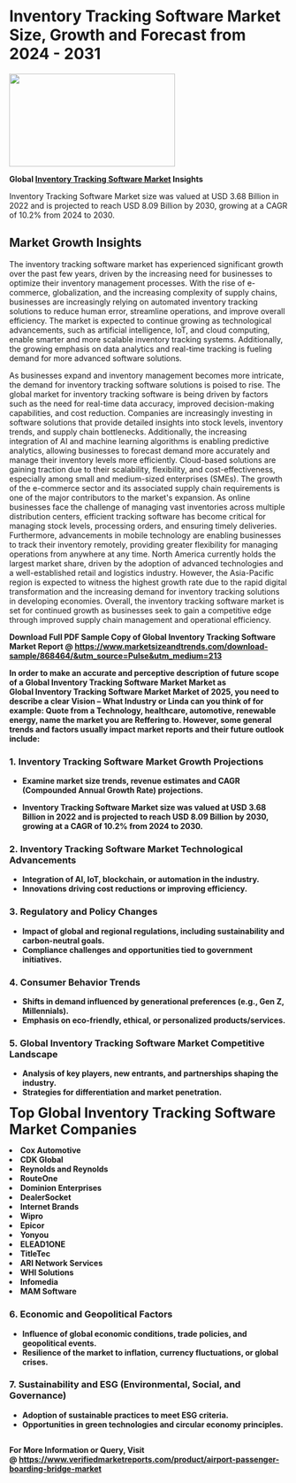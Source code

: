 <H1>Inventory Tracking Software Market Size, Growth and Forecast from 2024 - 2031</H1><img class="aligncenter size-medium wp-image-584254" src="https://thirdeyenews.in/wp-content/uploads/2024/09/Global-Market-Research-300x168.jpeg" alt="" width="300" height="168" /><p><strong>Global&nbsp;<a href="https://www.marketsizeandtrends.com/download-sample/868464/&amp;utm_source=Pulse&amp;utm_medium=213">Inventory Tracking Software Market</a> Insights</strong></p><p>Inventory Tracking Software Market size was valued at USD 3.68 Billion in 2022 and is projected to reach USD 8.09 Billion by 2030, growing at a CAGR of 10.2% from 2024 to 2030.</p><p><h2>Market Growth Insights</h2> <p>The inventory tracking software market has experienced significant growth over the past few years, driven by the increasing need for businesses to optimize their inventory management processes. With the rise of e-commerce, globalization, and the increasing complexity of supply chains, businesses are increasingly relying on automated inventory tracking solutions to reduce human error, streamline operations, and improve overall efficiency. The market is expected to continue growing as technological advancements, such as artificial intelligence, IoT, and cloud computing, enable smarter and more scalable inventory tracking systems. Additionally, the growing emphasis on data analytics and real-time tracking is fueling demand for more advanced software solutions.</p> <p><strong></strong></p> <p>As businesses expand and inventory management becomes more intricate, the demand for inventory tracking software solutions is poised to rise. The global market for inventory tracking software is being driven by factors such as the need for real-time data accuracy, improved decision-making capabilities, and cost reduction. Companies are increasingly investing in software solutions that provide detailed insights into stock levels, inventory trends, and supply chain bottlenecks. Additionally, the increasing integration of AI and machine learning algorithms is enabling predictive analytics, allowing businesses to forecast demand more accurately and manage their inventory levels more efficiently. Cloud-based solutions are gaining traction due to their scalability, flexibility, and cost-effectiveness, especially among small and medium-sized enterprises (SMEs). The growth of the e-commerce sector and its associated supply chain requirements is one of the major contributors to the market's expansion. As online businesses face the challenge of managing vast inventories across multiple distribution centers, efficient tracking software has become critical for managing stock levels, processing orders, and ensuring timely deliveries. Furthermore, advancements in mobile technology are enabling businesses to track their inventory remotely, providing greater flexibility for managing operations from anywhere at any time. North America currently holds the largest market share, driven by the adoption of advanced technologies and a well-established retail and logistics industry. However, the Asia-Pacific region is expected to witness the highest growth rate due to the rapid digital transformation and the increasing demand for inventory tracking solutions in developing economies. Overall, the inventory tracking software market is set for continued growth as businesses seek to gain a competitive edge through improved supply chain management and operational efficiency.</p> <p><strong></p><p><span class=""><strong>Download Full PDF Sample Copy of Global Inventory Tracking Software Market Report</strong> @ <a href="https://www.marketsizeandtrends.com/download-sample/868464/&amp;utm_source=Pulse&amp;utm_medium=213" target="_blank">https://www.marketsizeandtrends.com/download-sample/868464/&amp;utm_source=Pulse&amp;utm_medium=213</a></span></p><p>In order to make an accurate and perceptive description of future scope of a Global&nbsp;Inventory Tracking Software Market Market as Global&nbsp;Inventory Tracking Software Market Market of 2025, you need to describe a clear Vision &ndash; What Industry or Linda can you think of for example: Quote from a Technology, healthcare, automotive, renewable energy, name the market you are Reffering to. However, some general trends and factors usually impact market reports and their future outlook include:</p><h3>1.&nbsp;<strong>Inventory Tracking Software Market Growth Projections</strong></h3><ul><li>Examine market size trends, revenue estimates and CAGR (Compounded Annual Growth Rate) projections.</li><li><p>Inventory Tracking Software Market size was valued at USD 3.68 Billion in 2022 and is projected to reach USD 8.09 Billion by 2030, growing at a CAGR of 10.2% from 2024 to 2030.</p></li></ul><h3>2.&nbsp;<strong>Inventory Tracking Software Market Technological Advancements</strong></h3><ul><li>Integration of AI, IoT, blockchain, or automation in the industry.</li><li>Innovations driving cost reductions or improving efficiency.</li></ul><h3>3.&nbsp;<strong>Regulatory and Policy Changes</strong></h3><ul><li>Impact of global and regional regulations, including sustainability and carbon-neutral goals.</li><li>Compliance challenges and opportunities tied to government initiatives.</li></ul><h3>4.&nbsp;<strong>Consumer Behavior Trends</strong></h3><ul><li>Shifts in demand influenced by generational preferences (e.g., Gen Z, Millennials).</li><li>Emphasis on eco-friendly, ethical, or personalized products/services.</li></ul><h3>5.&nbsp;<strong>Global Inventory Tracking Software Market Competitive Landscape</strong></h3><ul><li>Analysis of key players, new entrants, and partnerships shaping the industry.</li><li>Strategies for differentiation and market penetration.</li></ul><p data-pm-slice="1 1 []"><span style="color: inherit; font-family: inherit; font-size: 25px;">Top Global Inventory Tracking Software Market Companies</span></p><div class="" data-test-id=""><p><li>Cox Automotive</li><li> CDK Global</li><li> Reynolds and Reynolds</li><li> RouteOne</li><li> Dominion Enterprises</li><li> DealerSocket</li><li> Internet Brands</li><li> Wipro</li><li> Epicor</li><li> Yonyou</li><li> ELEAD1ONE</li><li> TitleTec</li><li> ARI Network Services</li><li> WHI Solutions</li><li> Infomedia</li><li> MAM Software</li></p></div><h3>6.&nbsp;<strong>Economic and Geopolitical Factors</strong></h3><ul><li>Influence of global economic conditions, trade policies, and geopolitical events.</li><li>Resilience of the market to inflation, currency fluctuations, or global crises.</li></ul><h3>7.&nbsp;<strong>Sustainability and ESG (Environmental, Social, and Governance)</strong></h3><ul><li>Adoption of sustainable practices to meet ESG criteria.</li><li>Opportunities in green technologies and circular economy principles.</li></ul><h2><strong style="font-size: 14px;">For More Information or Query, Visit @&nbsp;</strong><a style="background-color: #ffffff; font-size: 14px;" href="https://www.marketsizeandtrends.com/report/inventory-tracking-software-market/" target="_blank">https://www.verifiedmarketreports.com/product/airport-passenger-boarding-bridge-market</a></h2>
